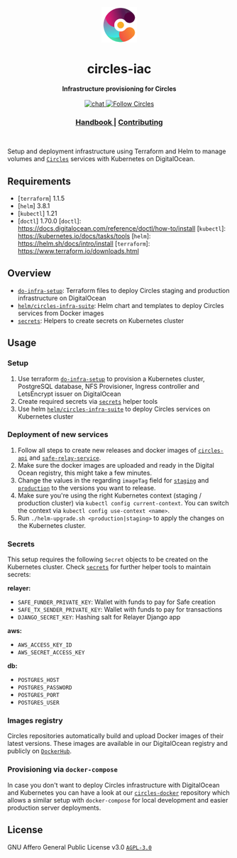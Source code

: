 <div align="center">
	<img width="80" src="https://raw.githubusercontent.com/CirclesUBI/.github/main/assets/logo.svg" />
</div>

<h1 align="center">circles-iac</h1>

<div align="center">
 <strong>
    Infrastructure provisioning for Circles
 </strong>
</div>

<br />

<div align="center"> 
  <!-- Discourse -->
  <a href="https://aboutcircles.com/">
    <img src="https://img.shields.io/discourse/topics?server=https%3A%2F%2Faboutcircles.com%2F&style=flat-square&color=%23faad26" alt="chat" height="18"/>
  </a>
  <!-- Twitter -->
  <a href="https://twitter.com/CirclesUBI">
    <img src="https://img.shields.io/twitter/follow/circlesubi.svg?label=twitter&style=flat-square&color=%23f14d48" alt="Follow Circles" height="18">
  </a>
</div>

<div align="center">
  <h3>
    <a href="https://handbook.joincircles.net">
      Handbook
    </a>
    <span> | </span>
    <a href="https://github.com/CirclesUBI/.github/blob/main/CONTRIBUTING.md">
      Contributing
    </a>
  </h3>
</div>

<br/>

Setup and deployment infrastructure using Terraform and Helm to manage volumes and [`Circles`] services with Kubernetes on DigitalOcean.

[`Circles`]: https://joincircles.net

## Requirements

* [`terraform`] 1.1.5
* [`helm`] 3.8.1
* [`kubectl`] 1.21
* [`doctl`] 1.70.0
[`doctl`]: https://docs.digitalocean.com/reference/doctl/how-to/install
[`kubectl`]: https://kubernetes.io/docs/tasks/tools
[`helm`]: https://helm.sh/docs/intro/install
[`terraform`]: https://www.terraform.io/downloads.html

## Overview

* [`do-infra-setup`]: Terraform files to deploy Circles staging and production infrastructure on DigitalOcean
* [`helm/circles-infra-suite`]: Helm chart and templates to deploy Circles services from Docker images
* [`secrets`]: Helpers to create secrets on Kubernetes cluster

[`do-infra-setup`]: do-infra-setup
[`helm/circles-infra-suite`]: helm/circles-infra-suite
[`secrets`]: secrets

## Usage

### Setup

1. Use terraform [`do-infra-setup`] to provision a Kubernetes cluster, PostgreSQL database, NFS Provisioner, Ingress controller and LetsEncrypt issuer on DigitalOcean
2. Create required secrets via [`secrets`] helper tools
3. Use helm [`helm/circles-infra-suite`] to deploy Circles services on Kubernetes cluster

### Deployment of new services

1. Follow all steps to create new releases and docker images of [`circles-api`](https://github.com/CirclesUBI/circles-api/blob/main/RELEASE.md) and [`safe-relay-service`](https://github.com/CirclesUBI/safe-relay-service/blob/main/RELEASE.md).
2. Make sure the docker images are uploaded and ready in the Digital Ocean registry, this might take a few minutes.
3. Change the values in the regarding `imageTag` field for [`staging`](https://github.com/CirclesUBI/circles-iac/blob/main/helm/circles-infra-suite/values-staging.yaml) and [`production`](https://github.com/CirclesUBI/circles-iac/blob/main/helm/circles-infra-suite/values-production.yaml) to the versions you want to release.
4. Make sure you're using the right Kubernetes context (staging / production cluster) via `kubectl config current-context`. You can switch the context via `kubectl config use-context <name>`.
5. Run `./helm-upgrade.sh <production|staging>` to apply the changes on the Kubernetes cluster.

### Secrets

This setup requires the following `Secret` objects to be created on the Kubernetes cluster. Check [`secrets`] for further helper tools to maintain secrets:

**relayer:**

* `SAFE_FUNDER_PRIVATE_KEY`: Wallet with funds to pay for Safe creation
* `SAFE_TX_SENDER_PRIVATE_KEY`: Wallet with funds to pay for transactions
* `DJANGO_SECRET_KEY`: Hashing salt for Relayer Django app

**aws:**

* `AWS_ACCESS_KEY_ID`
* `AWS_SECRET_ACCESS_KEY`

**db:**

* `POSTGRES_HOST`
* `POSTGRES_PASSWORD`
* `POSTGRES_PORT`
* `POSTGRES_USER`

### Images registry

Circles repositories automatically build and upload Docker images of their latest versions. These images are available in our DigitalOcean registry and publicly on [`DockerHub`].

[`DockerHub`]: https://hub.docker.com/u/joincircles

### Provisioning via `docker-compose`

In case you don't want to deploy Circles infrastructure with DigitalOcean and Kubernetes you can have a look at our [`circles-docker`] repository which allows a similar setup with `docker-compose` for local development and easier production server deployments.

[`circles-docker`]: https://github.com/CirclesUBI/circles-docker

## License

GNU Affero General Public License v3.0 [`AGPL-3.0`]

[`AGPL-3.0`]: LICENSE
